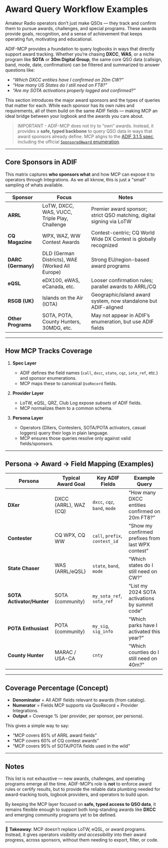 
# Award Query Workflow Examples

Amateur Radio operators don’t just make QSOs — they track and confirm them to
pursue awards, challenges, and special programs. These awards provide goals,
recognition, and a sense of achievement that keeps operating fun, motivating
and educational.

ADIF-MCP provides a foundation to query logbooks in ways that directly support
award tracking. Whether you’re chasing **DXCC**, **WAS**, or a niche program
like **SOTA** or **30m Digital Group**, the same core QSO data (callsign, band,
mode, date, confirmation) can be filtered and summarized to answer questions
like:

- *“Which DXCC entities have I confirmed on 20m CW?”*
- *“How many US States do I still need on FT8?”*
- *“Are my SOTA activations properly logged and confirmed?”*

This section introduces the major award sponsors and the types of queries that
matter for each. While each sponsor has its own rules and requirements, all of
them build on the same ADIF fields — making MCP an ideal bridge between your
logbook and the awards you care about.

>IMPORTANT - ADIF-MCP does not try to “own” awards. Instead, it provides a **safe, typed backbone** to query QSO data in ways that award sponsors already define. MCP aligns to the [ADIF 3.1.5 spec](https://adif.org.uk/315/ADIF_315.htm), including the official [`SponsoredAward` enumeration](https://adif.org.uk/315/ADIF_315.htm#SponsoredAward_Enumeration).


---

## Core Sponsors in ADIF

This matrix captures **who sponsors what** and how MCP can expose it to operators through Integrations. As we all kknow, this is just a "small" sampling of whats available.

| Sponsor | Focus | Notes |
|---------|-------|-------|
| **ARRL** | LoTW, DXCC, WAS, VUCC, Triple Play, Challenge | Premier award sponsor; strict QSO matching, digital signing via LoTW |
| **CQ Magazine** | WPX, WAZ, WW Contest Awards | Contest-centric; CQ World Wide DX Contest is globally recognized |
| **DARC (Germany)** | DLD (German Districts), WAE (Worked All Europe) | Strong EU/region-based award programs |
| **eQSL** | eDX100, eWAS, eCanada, etc. | Looser confirmation rules; parallel awards to ARRL/CQ |
| **RSGB (UK)** | Islands on the Air (IOTA) | Geographic/island award system, now standalone but ADIF-aligned |
| **Other Programs** | SOTA, POTA, County Hunters, 30MDG, etc. | May not appear in ADIF’s enumeration, but use ADIF fields |

---

## How MCP Tracks Coverage

1. **Spec Layer**
   - ADIF defines the field names (`call`, `dxcc`, `state`, `cqz`, `iota_ref`, etc.) and sponsor enumerations.
   - MCP maps these to canonical `QsoRecord` fields.

2. **Provider Layer**
   - LoTW, eQSL, QRZ, Club Log expose *subsets* of ADIF fields.
   - MCP normalizes them to a common schema.

3. **Persona Layer**
   - Operators (DXers, Contesters, SOTA/POTA activators, casual loggers) query their logs in plain language.
   - MCP ensures those queries resolve only against valid fields/sponsors.

---

## Persona → Award → Field Mapping (Examples)

| Persona | Typical Award Goal | Key ADIF Fields | Example Query |
|---------|-------------------|-----------------|---------------|
| **DXer** | DXCC (ARRL), WAZ (CQ) | `dxcc`, `cqz`, `band`, `mode` | “How many DXCC entities confirmed on 20m FT8?” |
| **Contester** | CQ WPX, CQ WW | `call`, `prefix`, `contest_id` | “Show my confirmed prefixes from last WPX contest” |
| **State Chaser** | WAS (ARRL/eQSL) | `state`, `band`, `mode` | “Which states do I still need on CW?” |
| **SOTA Activator/Hunter** | SOTA (community) | `my_sota_ref`, `sota_ref` | “List my 2024 SOTA activations by summit code” |
| **POTA Enthusiast** | POTA (community) | `my_sig`, `sig_info` | “Which parks have I activated this year?” |
| **County Hunter** | MARAC / USA-CA | `cnty` | “Which counties do I still need on 40m?” |

---

## Coverage Percentage (Concept)

- **Denominator** = All ADIF fields relevant to awards (from catalog).
- **Numerator** = Fields MCP supports via QsoRecord + Provider Integrations.
- **Output** = Coverage % (per provider, per sponsor, per persona).

This gives a simple way to say:
- “MCP covers 85% of ARRL award fields”
- “MCP covers 60% of CQ contest awards”
- “MCP covers 95% of SOTA/POTA fields used in the wild”

---

## Notes

This list is not exhaustive — new awards, challenges, and operating programs
emerge all the time. ADIF-MCP’s role is **not** to enforce award rules or
certify results, but to provide the reliable data plumbing needed for
award-tracking tools, logbook providers, and operators to build upon.

By keeping the MCP layer focused on **safe, typed access to QSO data**, it
remains flexible enough to support both long-standing awards like **DXCC** and
emerging community programs yet to be defined.

---

🔑 **Takeaway**: MCP doesn’t replace LoTW, eQSL, or award programs. Instead, it gives operators *visibility and accessibility* into their award progress, across sponsors, without them needing to export, filter, or code.
